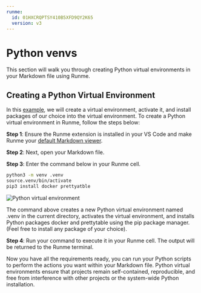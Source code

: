 ```yaml
---
runme:
  id: 01HXCRQPTSY410B5XFD9QY2K65
  version: v3
---
```


# Python venvs

This section will walk you through creating Python virtual environments in your Markdown file using Runme.

## Creating a Python Virtual Environment

In this [example](https://github.com/stateful/vscode-runme/blob/main/examples/shebang.md#python-), we will create a virtual environment, activate it, and install packages of our choice into the virtual environment. To create a Python virtual environment in Runme, follow the steps below:

**Step 1**: Ensure the Runme extension is installed in your VS Code and make Runme your [default Markdown viewer](/getting-started/vscode#how-to-open-a-readme-file-as-a-markdown-file).

**Step 2**: Next, open your Markdown file.

**Step 3**: Enter the command below in your Runme cell.

```sh
python3 -m venv .venv
source.venv/bin/activate
pip3 install docker prettyatble
```

![Python virtual environment ](/img/guide-page/python-env.jpg)

The command above creates a new Python virtual environment named .venv in the current directory, activates the virtual environment, and installs Python packages docker and prettytable using the pip package manager. (Feel free to install any package of your choice).

**Step 4**: Run your command to execute it in your Runme cell. The output will be returned to the Runme terminal.

Now you have all the requirements ready, you can run your Python scripts to perform the actions you want within your Markdown file.
Python virtual environments ensure that projects remain self-contained, reproducible, and free from interference with other projects or the system-wide Python installation.
